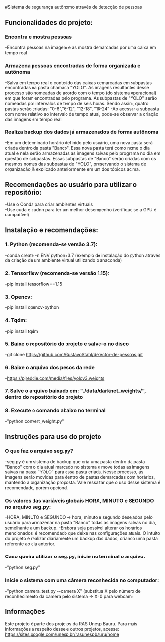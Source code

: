 #Sistema de segurança autônomo através de detecção de pessoas

## Funcionalidades do projeto:
### Encontra e mostra pessoas
-Encontra pessoas na imagem e as mostra demarcadas por uma caixa em tempo real

### Armazena pessoas encontradas de forma organizada e autônoma
-Salva em tempo real o conteúdo das caixas demarcadas em subpastas encontradas na pasta chamada "YOLO". As imagens resultantes desse processo são nomeadas de acordo com o tempo (do sistema operacional) em que foram encontradas pelo programa. As subpastas de "YOLO" serão nomeadas por intervalos de tempo de seis horas. Sendo assim, quatro pastas serão criadas: "0-6","6-12", "12-18", "18-24"
-Ao acessar a subpasta com nome relativo ao intervalo de tempo atual, pode-se observar a criação das imagens em tempo real

### Realiza backup dos dados já armazenados de forma autônoma
-Em um determinado horário definido pelo usuário, uma nova pasta será criada dentro da pasta "Banco". Essa nova pasta terá como nome o dia atual e nela serão armazenadas as imagens salvas pelo programa no dia em questão de subpastas. Essas subpastas de "Banco" serão criadas com os mesmos nomes das subpastas de "YOLO", preservando o sistema de organização já explicado anteriormente em um dos tópicos acima. 



## Recomendações ao usuário para utilizar o repositório:
-Use o Conda para criar ambientes virtuais<br/>
-Use cuda e cudnn para ter um melhor desempenho (verifique se a GPU é compatível)


## Instalação e recomendações:
### 1. Python (recomenda-se versão 3.7):
-conda create -n ENV python=3.7 (exemplo de instalação do python através da criação de um ambiente virtual utilizando o anaconda)

### 2. Tensorflow (recomenda-se versão 1.15):
-pip install tensorflow==1.15

### 3. Opencv:
-pip install opencv-python

### 4. Tqdm:
-pip install tqdm

### 5. Baixe o repositório do projeto e salve-o no disco
-git clone https://github.com/GustavoStahl/detector-de-pessoas.git

### 6. Baixe o arquivo dos pesos da rede
-https://pjreddie.com/media/files/yolov3.weights 
   
### 7. Salve o arquivo baixado em: "./data/darknet_weights/", dentro do repositório do projeto
   
### 8. Execute o comando abaixo no terminal
-"python convert_weight.py"


## Instruções para uso do projeto

### O que faz o arquivo seg.py?
-seg.py é um sistema de backup que cria uma pasta dentro da pasta "Banco" com o dia atual marcado no sistema e move todas as imagens salvas na pasta "YOLO" para essa pasta criada. Nesse processo, as imagens serão movidas para dentro de pastas demarcadas com horários, mantendo a organização proposta. Vale ressaltar que o uso desse sistema é recomendado, porém opcional.

### Os valores das variáveis globais HORA, MINUTO e SEGUNDO no arquivo seg.py:
-HORA, MINUTO e SEGUNDO -> hora, minuto e segundo desejados pelo usuário para armazenar na pasta "Banco" todas as imagens salvas no dia, semelhante a um backup.
-Embora seja possível alterar os horários mencionados, é recomendado que deixe nas configurações atuais. O intuíto do projeto é realizar diariamente um backup dos dados, criando uma pasta referente ao dia anterior.  

### Caso queira utilizar o seg.py, inicie no terminal o arquivo:
-"python seg.py"

### Inicie o sistema com uma câmera reconhecida no computador:
-"python camera_test.py --camera X" (substitua X pelo número de reconhecimento da camera pelo sistema -> X=0 para webcam)
	
## Informações
Este projeto é parte dos projetos da RAS Unesp Bauru. Para mais informações a respeito desse e outros projetos, acesse: https://sites.google.com/unesp.br/rasunespbauru/home

 
